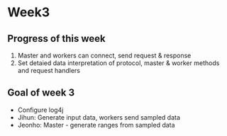 # Week3

## Progress of this week

1. Master and workers can connect, send request & response
2. Set detaied data interpretation of protocol, master & worker methods and request handlers

## Goal of week 3
- Configure log4j
- Jihun: Generate input data, workers send sampled data
- Jeonho: Master - generate ranges from sampled data